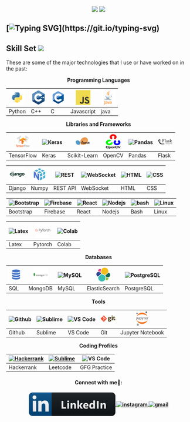 <div align="center">
  <img src="https://user-images.githubusercontent.com/74038190/212748842-9fcbad5b-6173-4175-8a61-521f3dbb7514.gif" width="300"/>
    <img src="https://user-images.githubusercontent.com/74038190/213910842-5a320d6b-e48f-4d41-a901-0e6a357e8dae.gif" width="200"/>
</div>
<!-- <h1>Hi There, I'm Akash Panzade <img  src="https://raw.githubusercontent.com/ABSphreak/ABSphreak/master/gifs/Hi.gif" width="30px"></h1> -->

[![Typing SVG](https://readme-typing-svg.demolab.com?font=DynaPuff&weight=700&size=40&duration=2000&pause=1000&color=1bd2f2&center=true&vCenter=true&width=1000&height=50&lines=Hi+There+!;Welcome+to+my+Github+Profile.;I+am+Akash+Panzade.)](https://git.io/typing-svg)
---


## Skill Set <img src="https://user-images.githubusercontent.com/74038190/212284087-bbe7e430-757e-4901-90bf-4cd2ce3e1852.gif" width="40"/>

These are some of the major technologies that I use or have worked on in the past:

<div align="center">

**Programming Languages**

<img title="Python" alt="Python" width="40px" src="https://raw.githubusercontent.com/github/explore/master/topics/python/python.png" />|<img title="C++" alt="C++" width="40px" src="https://raw.githubusercontent.com/github/explore/main/topics/cpp/cpp.png">|<img title="C" alt="C" width="40px" src="https://raw.githubusercontent.com/github/explore/master/topics/c/c.png">|<img alt="JS" title="JavaScript" width="40px" src="https://raw.githubusercontent.com/github/explore/master/topics/javascript/javascript.png">|<img alt="java" title="java" width="40px" src="https://raw.githubusercontent.com/github/explore/main/topics/java/java.png">
|--|--|--|--|--|
Python |  C++ |   C  | Javascript |  java 

**Libraries and Frameworks**

<img title="TensorFlow" alt="TensorFlow" width="40px" src="https://raw.githubusercontent.com/github/explore/master/topics/tensorflow/tensorflow.png">|<img title="Keras" alt="Keras" width="40px" src="https://upload.wikimedia.org/wikipedia/commons/thumb/a/ae/Keras_logo.svg/240px-Keras_logo.svg.png">|<img title="Scikit-Learn" alt="Scikit Learn" width="40px" src="https://raw.githubusercontent.com/github/explore/master/topics/scikit-learn/scikit-learn.png">|<img title="OpenCV" alt="OpenCV" width="40px" src="https://raw.githubusercontent.com/github/explore/master/topics/opencv/opencv.png">|<img title="Pandas" alt="Pandas" width="40px" src="https://upload.wikimedia.org/wikipedia/commons/e/ed/Pandas_logo.svg">|<img title="Flask" alt="Flask" width="40px" src="https://raw.githubusercontent.com/github/explore/master/topics/flask/flask.png">
|--|--|--|--|--|--|
TensorFlow |  Keras | Scikit-Learn | OpenCV |  Pandas | Flask

<img title="Django" alt="Django" width="40px" src="https://raw.githubusercontent.com/github/explore/master/topics/django/django.png">|<img title="numpy" alt="numpy" width="40px" src="https://raw.githubusercontent.com/github/explore/master/topics/numpy/numpy.png">|<img title="REST" alt="REST" width="40px" src="https://user-images.githubusercontent.com/25181517/192107858-fe19f043-c502-4009-8c47-476fc89718ad.png">|<img title="WebSocket" alt="WebSocket" width="40px" src="https://user-images.githubusercontent.com/25181517/187070862-03888f18-2e63-4332-95fb-3ba4f2708e59.png">|<img title="HTML" alt="HTML" width="40px" src="https://user-images.githubusercontent.com/25181517/192158954-f88b5814-d510-4564-b285-dff7d6400dad.png">|<img title="CSS" alt="CSS" width="40px" src="https://user-images.githubusercontent.com/25181517/183898674-75a4a1b1-f960-4ea9-abcb-637170a00a75.png">
|--|--|--|--|--|--|
Django |  Numpy | REST API | WebSocket |  HTML | CSS

<img title="Bootstrap" alt="Bootstrap" width="40px" src="https://user-images.githubusercontent.com/25181517/183898054-b3d693d4-dafb-4808-a509-bab54cf5de34.png">|<img title="Firebase" alt="Firebase" width="40px" src="https://user-images.githubusercontent.com/25181517/189716855-2c69ca7a-5149-4647-936d-780610911353.png">|<img title="React" alt="React" width="40px" src="https://user-images.githubusercontent.com/25181517/183897015-94a058a6-b86e-4e42-a37f-bf92061753e5.png">|<img title="Nodejs" alt="Nodejs" width="40px" src="https://user-images.githubusercontent.com/25181517/183568594-85e280a7-0d7e-4d1a-9028-c8c2209e073c.png">|<img title="bash" alt="bash" width="40px" src="https://user-images.githubusercontent.com/25181517/192158606-7c2ef6bd-6e04-47cf-b5bc-da2797cb5bda.png">|<img title="Linux" alt="Linux" width="40px" src="https://camo.githubusercontent.com/875b2967090ac970937698e92e1bfeefdc6168b9afb428aabfe321e19d549d74/68747470733a2f2f6564656e742e6769746875622e696f2f537570657254696e7949636f6e732f696d616765732f7376672f6c696e75782e737667">
|--|--|--|--|--|--|
Bootstrap |  Firebase | React | Nodejs |  Bash | Linux

<img title="Latex" alt="Latex" width="40px" src="https://upload.wikimedia.org/wikipedia/commons/9/92/LaTeX_logo.svg">|<img title="Pytorch" alt="Pytorch" width="40px" src="https://raw.githubusercontent.com/github/explore/master/topics/pytorch/pytorch.png">|<img title="Colab" alt="Colab" width="40px" src="https://upload.wikimedia.org/wikipedia/commons/d/d0/Google_Colaboratory_SVG_Logo.svg">
|--|--|--|
Latex |  Pytorch | Colab 




**Databases**

<img title="SQL" alt="SQL" width="40px" src="https://raw.githubusercontent.com/github/explore/master/topics/sql/sql.png" />|<img title="MongoDB" alt="MongoDB" width="40px" src="https://raw.githubusercontent.com/github/explore/master/topics/mongodb/mongodb.png">|<img title="MySQL" alt="MySQL" width="40px" src="https://user-images.githubusercontent.com/25181517/183896128-ec99105a-ec1a-4d85-b08b-1aa1620b2046.png">|<img alt="ElasticSearch" title="ElasticSearch" width="40px" src="https://raw.githubusercontent.com/github/explore/master/topics/elasticsearch/elasticsearch.png">|<img alt="PostgreSQL" title="PostgreSQL" width="40px" src="https://user-images.githubusercontent.com/25181517/117208740-bfb78400-adf5-11eb-97bb-09072b6bedfc.png">
|--|--|--|--|--|
SQL |  MongoDB | MySQL | ElasticSearch |  PostgreSQL 


**Tools**

<img title="Github" alt="Github" width="40px" src="https://user-images.githubusercontent.com/25181517/192108374-8da61ba1-99ec-41d7-80b8-fb2f7c0a4948.png">|<img title="Sublime" alt="Sublime" width="40px" src="https://user-images.githubusercontent.com/25181517/190887576-6653f877-8439-4521-82f3-403086ead892.png">|<img title="VS Code" alt="VS Code" width="40px" src="https://img.icons8.com/fluent/48/000000/visual-studio-code-2019.png">|<img title="git" alt="git" width="40px" src="https://raw.githubusercontent.com/github/explore/master/topics/git/git.png">|<img title="Jupyter Notebook" alt="Jupyter" width="40px" src="https://raw.githubusercontent.com/github/explore/master/topics/jupyter-notebook/jupyter-notebook.png">
|--|--|--|--|--|
Github |  Sublime | VS Code |  Git  | Jupyter Notebook 



**Coding Profiles**

<a href="https://www.hackerrank.com/username"><img title="Hackerrank" alt="Hackerrank" width="40px" src="https://upload.wikimedia.org/wikipedia/commons/thumb/4/40/HackerRank_Icon-1000px.png/600px-HackerRank_Icon-1000px.png"></a> |<a href="https://www.sublimetext.com/"><img title="Sublime" alt="Sublime" width="40px" src="https://upload.wikimedia.org/wikipedia/commons/1/19/LeetCode_logo_black.png"></a> |<img title="VS Code" alt="VS Code" width="40px" src="https://encrypted-tbn0.gstatic.com/images?q=tbn:ANd9GcSRZ_jx_vM0sK_Mb4vg2rT8qudAkiWjeeQOeVCYbVHqBZ-GCShWaF_dQlmsqAwKoQk0vgo&usqp=CAU"> 
|--|--|--|
Hackerrank |  Leetcode | GFG Practice


<!-- <h4> Connect with me🤝: <h4>
  </hr>
  <a href="">
   <img align="left" alt=" Akash Panzade | Linkedin" width="44px" src="https://www.vectorlogo.zone/logos/linkedin/linkedin-icon.svg" />
  </a>
  <a href="">
    <img align="left" alt="Akash Panzade | Gmail" width="46px" src="https://www.vectorlogo.zone/logos/gmail/gmail-icon.svg" />
  </a>
   <a href="https://github.com/">
    <img align="left" alt="Akash Panzade| Github" width="46px" src="https://www.vectorlogo.zone/logos/github/github-tile.svg" />
  </a>
  <br> -->

  
  <h4> Connect with me🤝: <h4>
  <a href="https://www.linkedin.com/in/">
    <img align="center" src="https://github.com/ryihan/ryihan-material/blob/main/Icon/linkedin.svg" alt="linkedin" />
  </a>
  <a href="https://instagram.com/">
    <img align="center" src="https://github.com/keikomori/icons-badges/blob/master/badges/Instagram/instagram.svg" alt="instagram" />
  </a>
  <a href="mailto:@gmail.com">
    <img align="center" src="https://github.com/keikomori/icons-badges/blob/master/badges/Gmail/gmail.svg" alt="gmail" />
  </a>
</div>
 

